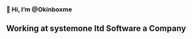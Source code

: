 ### 👋 Hi, I’m @Okinboxme
## Working at systemone ltd Software a Company

<!---
Okinboxme/Okinboxme is a ✨ special ✨ repository because its `README.md` (this file) appears on your GitHub profile.
You can click the Preview link to take a look at your changes.
--->

